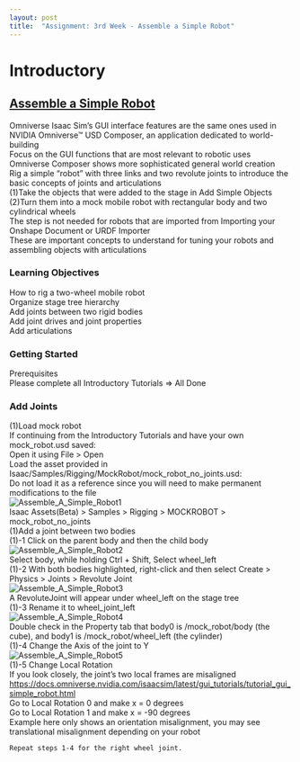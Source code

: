 ```yaml
---
layout: post
title:  "Assignment: 3rd Week - Assemble a Simple Robot"
---
```


# Introductory 
## [Assemble a Simple Robot](https://docs.omniverse.nvidia.com/isaacsim/latest/gui_tutorials/tutorial_gui_simple_robot.html#isaac-sim-app-tutorial-gui-simple-robot)

Omniverse Isaac Sim’s GUI interface features are the same ones used in NVIDIA Omniverse™ USD Composer, an application dedicated to world-building <br/>
Focus on the GUI functions that are most relevant to robotic uses <br/>
Omniverse Composer shows more sophisticated general world creation <br/>
Rig a simple “robot” with three links and two revolute joints to introduce the basic concepts of joints and articulations <br/>
(1)Take the objects that were added to the stage in Add Simple Objects <br/>
(2)Turn them into a mock mobile robot with rectangular body and two cylindrical wheels <br/>
The step is not needed for robots that are imported from Importing your Onshape Document or URDF Importer <br/>
These are important concepts to understand for tuning your robots and assembling objects with articulations  <br/>

### Learning Objectives
How to rig a two-wheel mobile robot <br/>
Organize stage tree hierarchy <br/>
Add joints between two rigid bodies <br/>
Add joint drives and joint properties <br/>
Add articulations <br/>

### Getting Started
Prerequisites <br/>
Please complete all Introductory Tutorials => All Done <br/>

### Add Joints
(1)Load mock robot <br/>
If continuing from the Introductory Tutorials and have your own mock_robot.usd saved: <br/>
Open it using File > Open <br/>
Load the asset provided in Isaac/Samples/Rigging/MockRobot/mock_robot_no_joints.usd: <br/>
Do not load it as a reference since you will need to make permanent modifications to the file <br/>
![Assemble_A_Simple_Robot1](https://github.com/growingpenguin/growingpenguin.github.io/assets/110277903/0091c86d-c36b-4c34-9fba-836e2cab9149)  <br/>
Isaac Assets(Beta) > Samples > Rigging > MOCKROBOT > mock_robot_no_joints <br/>
(1)Add a joint between two bodies <br/>
(1)-1 Click on the parent body and then the child body <br/>
![Assemble_A_Simple_Robot2](https://github.com/growingpenguin/growingpenguin.github.io/assets/110277903/ba88e8b9-650d-4017-b289-ba1dc36ce8ba) <br/>
Select body, while holding Ctrl + Shift, Select wheel_left  <br/>
(1)-2 With both bodies highlighted, right-click and then select Create > Physics > Joints > Revolute Joint <br/>
![Assemble_A_Simple_Robot3](https://github.com/growingpenguin/growingpenguin.github.io/assets/110277903/3576e157-e3df-4b85-baab-6919d73e15ca) <br/>
A RevoluteJoint will appear under wheel_left on the stage tree <br/>
(1)-3 Rename it to wheel_joint_left <br/>
![Assemble_A_Simple_Robot4](https://github.com/growingpenguin/growingpenguin.github.io/assets/110277903/8336f163-fb81-4d09-808d-4742e76ae804) <br/>
Double check in the Property tab that body0 is /mock_robot/body (the cube), and body1 is /mock_robot/wheel_left (the cylinder) <br/>
(1)-4 Change the Axis of the joint to Y <br/>
![Assemble_A_Simple_Robot5](https://github.com/growingpenguin/growingpenguin.github.io/assets/110277903/89f9c18e-7b24-424d-afc6-609ea8a1c339) <br/>
(1)-5 Change Local Rotation <br/>
If you look closely, the joint’s two local frames are misaligned <br/> 
https://docs.omniverse.nvidia.com/isaacsim/latest/gui_tutorials/tutorial_gui_simple_robot.html <br/> 
Go to Local Rotation 0 and make x = 0 degrees <br/>
Go to Local Rotation 1 and make x = -90 degrees <br/>
Example here only shows an orientation misalignment, you may see translational misalignment depending on your robot <br/>

    Repeat steps 1-4 for the right wheel joint.



